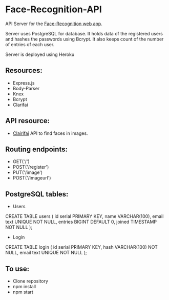 # Face-Recognition-API
API Server for the [Face-Recognition web app](https://github.com/Chocotunda/Face-Recognition).

Server uses PostgreSQL for database. It holds data of the registered users and hashes the passwords using Bcrypt. It also keeps count of the number of entries of each user.

Server is deployed using Heroku

## Resources:
- Express.js
- Body-Parser
- Knex
- Bcrypt
- Clarifai


## API resource:
- [Clairifai](https://clarifai.com/)
API to find faces in images.

## Routing endpoints:
- GET('/')
- POST('/register')
- PUT('/image')
- POST('/imageurl')

## PostgreSQL tables:
- Users


CREATE TABLE users (
	id serial PRIMARY KEY,
	name VARCHAR(100),
	email text UNIQUE NOT NULL,
	entries BIGINT DEFAULT 0,
	joined TIMESTAMP NOT NULL
);


- Login


CREATE TABLE login (
	id serial PRIMARY KEY,
	hash VARCHAR(100) NOT NULL,
	email text UNIQUE NOT NULL
);


## To use:
- Clone repository
- npm install
- npm start
